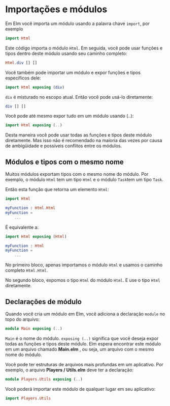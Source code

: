# Importações e módulos

Em Elm você importa um módulo usando a palavra chave `import`, por exemplo

```elm
import Html
```

Este código importa o módulo `Html`. Em seguida, você pode usar funções e tipos dentro deste módulo usando seu caminho completo:

```elm
Html.div [] []
```

Você também pode importar um módulo e expor funções e tipos específicos dele:

```elm
import Html exposing (div)
```

`div` é misturado no escopo atual. Então você pode usá-lo diretamente:

```elm
div [] []
```

Você pode até mesmo expor tudo em um módulo usando (..):

```elm
import Html exposing (..)
```

Desta maneira você pode usar todas as funções e tipos deste módulo diretamente. Mas isso não é recomendado na maioria das vezes por causa de ambigüidade e possíveis conflitos entre os módulos.

## Módulos e tipos com o mesmo nome

Muitos módulos exportam tipos com o mesmo nome do módulo. Por exemplo, o módulo `Html` tem um tipo `Html` e o módulo `Task`tem um tipo `Task`.

Então esta função que retorna um elemento `Html`:

```elm
import Html

myFunction : Html.Html
myFunction =
    ...
```

É equivalente a:

```elm
import Html exposing (Html)

myFunction : Html
myFunction =
    ...
```

No primeiro bloco, apenas importamos o módulo `Html` e usamos o caminho completo `Html.Html`.

No segundo bloco, expomos o tipo `Html` do módulo `Html`. E use o tipo `Html` diretamente.

## Declarações de módulo

Quando você cria um módulo em Elm, você adiciona a declaração `module` no topo do arquivo:

```elm
module Main exposing (..)
```

`Main` é o nome do módulo. `exposing (..)` significa que você deseja expor todas as funções e tipos deste módulo. Elm espera encontrar este módulo em um arquivo chamado __Main.elm__ , ou seja, um arquivo com o mesmo nome do módulo.

Você pode ter estruturas de arquivos mais profundas em um aplicativo. Por exemplo, o arquivo __Players / Utils.elm__ deve ter a declaração:

```elm
module Players.Utils exposing (..)
```

Você poderá importar este módulo de qualquer lugar em seu aplicativo:

```elm
import Players.Utils
```
